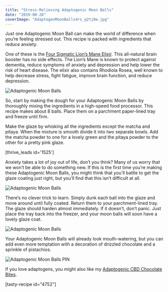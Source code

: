 ```yaml
---
title: "Stress-Relieving Adaptogenic Moon Balls"
date: "2019-08-26"
coverImage: "AdaptogenMoonBalls4rs_q2tj0e.jpg"
---
```


Just one Adaptogenic Moon Ball can make the world of difference when you’re feeling stressed out. This recipe is packed with ingredients that reduce anxiety.

One of these is the [Four Sigmatic Lion’s Mane Elixir](https://international.foursigmatic.com/products/instant-lions-mane). This all-natural brain booster has no side effects. The Lion’s Mane is known to protect against dementia, reduce symptoms of anxiety and depression and help lower the risk of heart disease. The elixir also contains Rhodiola Rosea, well known to help decrease stress, fight fatigue, improve brain function, and reduce depression.

![Adaptogenic Moon Balls](images/AdaptogenMoonBalls1rs_jeln20.jpg)

So, start by making the dough for your Adaptogenic Moon Balls by thoroughly mixing the ingredients in a high-speed food processor. This recipe makes about 8 balls. Place them on a parchment paper-lined tray and freeze until firm.

Make the glaze by whisking all the ingredients except the matcha and pitaya. When the mixture is smooth divide it into two separate bowls. Add the matcha powder to one for a lovely green and the pitaya powder to the other for a pretty pink glaze.

\[thrive\_leads id='1525'\]

Anxiety takes a lot of joy out of life, don’t you think? Many of us worry that we won’t be able to do something new. If this is the first time you’re making these Adaptogenic Moon Balls, you might think that you’ll battle to get the glaze coating just right, but you’ll find that this isn’t difficult at all.

![Adaptogenic Moon Balls](images/AdaptogenMoonBalls9rs_zy147d.jpg)

There’s no clever trick to learn. Simply dunk each ball into the glaze and move around until fully coated. Return them to your parchment-lined tray. The glaze should harden almost immediately. If it doesn’t, don’t panic. Just place the tray back into the freezer, and your moon balls will soon have a lovely glaze coat.

![Adaptogenic Moon Balls](images/AdaptogenMoonBalls5rs_dykiew.jpg)

Your Adaptogenic Moon Balls will already look mouth-watering, but you can add even more temptation with a decoration of drizzled chocolate and a sprinkle of pistachios.

![Adaptogenic Moon Balls PIN](images/Adaptogenic-Moon-Balls-PIN.jpg)

If you love adaptogens, you might also like my [Adaptogenic CBD Chocolate Bites](https://www.wildblend.co/adaptogenic-cbd-chocolate-bites/).

\[tasty-recipe id="4752"\]
